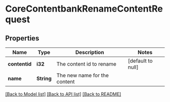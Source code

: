 # CoreContentbankRenameContentRequest

## Properties

Name | Type | Description | Notes
------------ | ------------- | ------------- | -------------
**contentid** | **i32** | The content id to rename | [default to null]
**name** | **String** | The new name for the content | 

[[Back to Model list]](../README.md#documentation-for-models) [[Back to API list]](../README.md#documentation-for-api-endpoints) [[Back to README]](../README.md)


